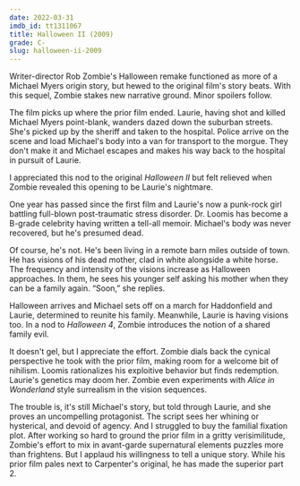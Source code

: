 ```yaml
---
date: 2022-03-31
imdb_id: tt1311067
title: Halloween II (2009)
grade: C-
slug: halloween-ii-2009
---
```


Writer-director <span data-imdb-id="tt0373883">Rob Zombie's Halloween remake</span> functioned as more of a Michael Myers origin story, but hewed to <span data-imdb-id="tt0077651">the original film</span>'s story beats. With this sequel, Zombie stakes new narrative ground. Minor spoilers follow.

<!-- end -->

The film picks up where the prior film ended. Laurie, having shot and killed Michael Myers point-blank, wanders dazed down the suburban streets. She's picked up by the sheriff and taken to the hospital. Police arrive on the scene and load Michael's body into a van for transport to the morgue. They don't make it and Michael escapes and makes his way back to the hospital in pursuit of Laurie.

I appreciated this nod to <span data-imdb-id="tt0082495">the original _Halloween II_</span> but felt relieved when Zombie revealed this opening to be Laurie's nightmare.

One year has passed since the first film and Laurie's now a punk-rock girl battling full-blown post-traumatic stress disorder. Dr. Loomis has become a B-grade celebrity having written a tell-all memoir. Michael's body was never recovered, but he's presumed dead.

Of course, he's not. He's been living in a remote barn miles outside of town. He has visions of his dead mother, clad in white alongside a white horse. The frequency and intensity of the visions increase as Halloween approaches. In them, he sees his younger self asking his mother when they can be a family again. “Soon,” she replies.

Halloween arrives and Michael sets off on a march for Haddonfield and Laurie, determined to reunite his family. Meanwhile, Laurie is having visions too. In a nod to <span data-imdb-id="tt0095271">_Halloween 4_</span>, Zombie introduces the notion of a shared family evil.

It doesn't gel, but I appreciate the effort. Zombie dials back the cynical perspective he took with the prior film, making room for a welcome bit of nihilism. Loomis rationalizes his exploitive behavior but finds redemption. Laurie's genetics may doom her. Zombie even experiments with _Alice in Wonderland_ style surrealism in the vision sequences.

The trouble is, it's still Michael's story, but told through Laurie, and she proves an uncompelling protagonist. The script sees her whining or hysterical, and devoid of agency. And I struggled to buy the familial fixation plot. After working so hard to ground the prior film in a gritty verisimilitude, Zombie's effort to mix in avant-garde supernatural elements puzzles more than frightens. But I applaud his willingness to tell a unique story. While his prior film pales next to Carpenter's original, he has made the superior part 2.